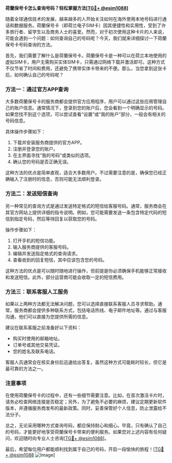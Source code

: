 **荷蘭保号卡怎么查询号码？轻松掌握方法[[TG💪+ @esim1088](https://t.me/s/esim1088)]**

随着全球通信技术的发展，越来越多的人开始关注如何在海外使用本地号码进行通话和数据服务。荷蘭保号卡（即荷兰电子SIM卡）因其便捷性和实用性，受到了许多旅行者、留学生以及商务人士的喜爱。然而，对于初次使用这种卡片的人来说，可能会遇到一个问题：如何查询自己的号码呢？今天，我们就来详细探讨一下荷蘭保号卡号码查询的方法。

首先，我们需要了解什么是荷蘭保号卡。荷蘭保号卡是一种可以在荷兰本地使用的虚拟SIM卡，用户无需购买实体SIM卡，只需通过网络下载并激活即可。这种方式不仅节省了时间和费用，还避免了携带实体卡带来的不便。那么，当您拿到这张卡后，如何确认自己的号码呢？

### 方法一：通过官方APP查询

大多数荷蘭保号卡的服务商都会提供官方应用程序，用户可以通过这些应用管理自己的账户信息。通常情况下，登录到您的账户后，您会看到一个明确显示的号码。如果您找不到这个选项，可以尝试查看“设置”或“我的账户”部分，一般会有相关的号码信息。

具体操作步骤如下：
1. 下载并安装服务商提供的官方APP。
2. 注册并登录您的账户。
3. 在主界面寻找“我的号码”或类似的选项。
4. 确认您的号码是否正确无误。

这种方法的优点是简单直观，适合大多数用户。不过需要注意的是，确保您已经正确输入了注册时的信息，否则可能无法顺利登录。

### 方法二：发送短信查询

另一种常见的查询方式是通过发送特定格式的短信给客服号码。通常，服务商会在其官方网站上提供详细的指令说明。例如，您可能需要发送一条包含特定代码的短信到指定号码，然后等待回复以获取您的号码。

操作步骤如下：
1. 打开手机的短信功能。
2. 输入服务商提供的客服号码。
3. 编辑并发送指定格式的查询请求。
4. 查看收到的回复短信，其中应该包含您的号码。

这种方法的优点是可以随时随地进行操作，但前提是你必须确保手机能够正常接收和发送短信。此外，部分运营商可能会收取一定的短信费用。

### 方法三：联系客服人工服务

如果以上两种方法都无法解决问题，您可以选择直接联系客服人员寻求帮助。通常，服务商都会提供多种联系方式，包括电话热线、电子邮件地址等。通过与客服沟通，他们可以直接为您提供所需的信息。

建议在联系客服之前准备好以下资料：
- 购买时使用的邮箱地址。
- 订单号或其他交易凭证。
- 您的姓名及联系电话。

客服人员通常会在核实身份后迅速给出答复。虽然这种方式可能耗时较长，但它是最可靠的方法之一。

### 注意事项

在使用荷蘭保号卡的过程中，还有一些细节需要注意。比如，在首次激活卡片时，请务必检查网络连接是否稳定；另外，为了避免不必要的麻烦，建议定期更新软件版本，并遵循服务商发布的最新政策。同时，妥善保管好个人信息，防止泄露给不法分子。

总之，无论采用哪种方式查询号码，都应保持耐心和细心。毕竟，只有确认了自己的号码，才能更好地享受荷蘭保号卡带来的便利服务。如果您对上述内容有任何疑问，欢迎随时向专业人士咨询[[TG💪+ @esim1088](https://t.me/s/esim1088)]。

最后，希望每位用户都能顺利找到属于自己的号码，开启一段愉快的旅程！[[TG💪+ @esim1088](https://t.me/s/esim1088) ![Image](https://i.postimg.cc/4NQfJmqS/Snipaste-2025-05-13-00-14-12.png)]